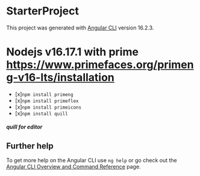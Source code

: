 # StarterProject

This project was generated with [Angular CLI](https://github.com/angular/angular-cli) version 16.2.3.

# Nodejs v16.17.1 with prime https://www.primefaces.org/primeng-v16-lts/installation

- [x]`npm install primeng` <br>
- [x]`npm install primeflex` <br>
- [x]`npm install primeicons` <br>
- [x]`npm install quill` <br>

##### quill for editor

## Further help

To get more help on the Angular CLI use `ng help` or go check out the [Angular CLI Overview and Command Reference](https://angular.io/cli) page.

